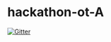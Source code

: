 # hackathon-ot-A
[![Gitter](https://badges.gitter.im/2020A-hackathon-ot-D/community.svg)](https://gitter.im/2020A-hackathon-ot-D/community?utm_source=badge&utm_medium=badge&utm_campaign=pr-badge)
